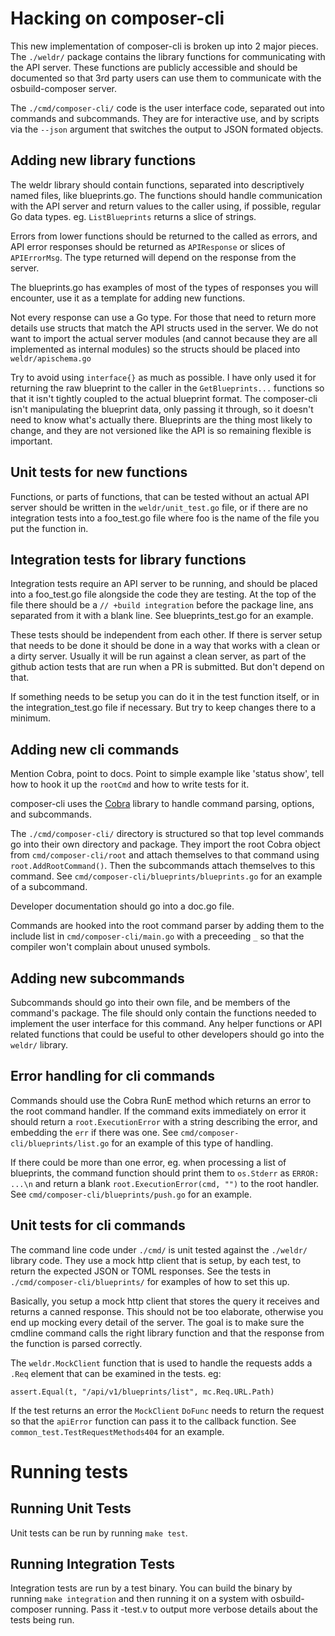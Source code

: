 # Hacking on composer-cli

This new implementation of composer-cli is broken up into 2 major pieces. The
`./weldr/` package contains the library functions for communicating with the
API server. These functions are publicly accessible and should be documented so
that 3rd party users can use them to communicate with the osbuild-composer
server.

The `./cmd/composer-cli/` code is the user interface code, separated out into
commands and subcommands. They are for interactive use, and by scripts via the
`--json` argument that switches the output to JSON formated objects.


## Adding new library functions

The weldr library should contain functions, separated into descriptively named
files, like blueprints.go. The functions should handle communication with the
API server and return values to the caller using, if possible, regular Go data
types. eg. `ListBlueprints` returns a slice of strings.

Errors from lower functions should be returned to the called as errors, and API
error responses should be returned as `APIResponse` or slices of `APIErrorMsg`.
The type returned will depend on the response from the server.

The blueprints.go has examples of most of the types of responses you will
encounter, use it as a template for adding new functions.

Not every response can use a Go type. For those that need to return more
details use structs that match the API structs used in the server. We do not
want to import the actual server modules (and cannot because they are all
implemented as internal modules) so the structs should be placed into
`weldr/apischema.go`

Try to avoid using `interface{}` as much as possible. I have only used it for
returning the raw blueprint to the caller in the `GetBlueprints...` functions so
that it isn't tightly coupled to the actual blueprint format. The composer-cli
isn't manipulating the blueprint data, only passing it through, so it doesn't
need to know what's actually there. Blueprints are the thing most likely to
change, and they are not versioned like the API is so remaining flexible is
important.


## Unit tests for new functions

Functions, or parts of functions, that can be tested without an actual API
server should be written in the `weldr/unit_test.go` file, or if there are no
integration tests into a foo_test.go file where foo is the name of the file you
put the function in.


## Integration tests for library functions

Integration tests require an API server to be running, and should be placed
into a foo_test.go file alongside the code they are testing. At the top of the
file there should be a `// +build integration` before the package line, ans
separated from it with a blank line. See blueprints_test.go for an example.

These tests should be independent from each other. If there is server setup
that needs to be done it should be done in a way that works with a clean or a
dirty server. Usually it will be run against a clean server, as part of the
github action tests that are run when a PR is submitted. But don't depend on that.

If something needs to be setup you can do it in the test function itself, or in
the integration_test.go file if necessary. But try to keep changes there to a
minimum.


## Adding new cli commands

Mention Cobra, point to docs. Point to simple example like 'status show', tell how to hook it up the `rootCmd`
and how to write tests for it.

composer-cli uses the [Cobra](https://pkg.go.dev/github.com/spf13/cobra)
library to handle command parsing, options, and subcommands.

The `./cmd/composer-cli/` directory is structured so that top level commands go
into their own directory and package.  They import the root Cobra object from
`cmd/composer-cli/root` and attach themselves to that command using
`root.AddRootCommand()`. Then the subcommands attach themselves to this
command. See `cmd/composer-cli/blueprints/blueprints.go` for an example of a
subcommand.

Developer documentation should go into a doc.go file.

Commands are hooked into the root command parser by adding them to the include
list in `cmd/composer-cli/main.go` with a preceeding `_` so that the compiler
won't complain about unused symbols.


## Adding new subcommands

Subcommands should go into their own file, and be members of the command's
package. The file should only contain the functions needed to implement the
user interface for this command. Any helper functions or API related functions
that could be useful to other developers should go into the `weldr/` library.

## Error handling for cli commands

Commands should use the Cobra RunE method which returns an error to the root command handler.
If the command exits immediately on error it should return a
`root.ExecutionError` with a string describing the error, and embedding the `err` if there was one.
See `cmd/composer-cli/blueprints/list.go` for an example of this type of handling.

If there could be more than one error, eg. when processing a list of
blueprints, the command function should print them to `os.Stderr` as `ERROR: ...\n`
and return a blank `root.ExecutionError(cmd, "")` to the root handler. See
`cmd/composer-cli/blueprints/push.go` for an example.


## Unit tests for cli commands

The command line code under `./cmd/` is unit tested against the `./weldr/` library
code. They use a mock http client that is setup, by each test, to return the
expected JSON or TOML responses. See the tests in
`./cmd/composer-cli/blueprints/` for examples of how to set this up.

Basically, you setup a mock http client that stores the query it receives and
returns a canned response. This should not be too elaborate, otherwise you end
up mocking every detail of the server. The goal is to make sure the cmdline
command calls the right library function and that the response from the
function is parsed correctly.

The `weldr.MockClient` function that is used to handle the requests adds a `.Req`
element that can be examined in the tests. eg:

```
assert.Equal(t, "/api/v1/blueprints/list", mc.Req.URL.Path)
```

If the test returns an error the `MockClient` `DoFunc` needs to return the
request so that the `apiError` function can pass it to the callback function.
See `common_test.TestRequestMethods404` for an example.


# Running tests

## Running Unit Tests

Unit tests can be run by running `make test`.


## Running Integration Tests

Integration tests are run by a test binary. You can build the binary by running
`make integration` and then running it on a system with osbuild-composer running. Pass it -test.v to
output more verbose details about the tests being run.


